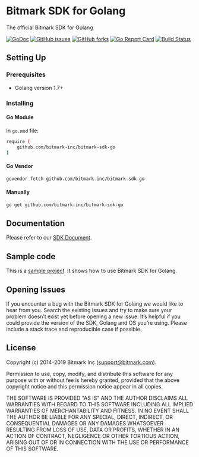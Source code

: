 # Bitmark SDK for Golang
The official Bitmark SDK for Golang

[![GoDoc](https://godoc.org/github.com/bitmark-inc/bitmark-sdk-go/plugins?status.svg)](https://godoc.org/github.com/bitmark-inc/bitmark-sdk-go/)
[![GitHub issues](https://img.shields.io/github/issues/bitmark-inc/bitmark-sdk-go.svg)](https://github.com/bitmark-inc/bitmark-sdk-go/issues)
[![GitHub forks](https://img.shields.io/github/forks/bitmark-inc/bitmark-sdk-go.svg)](https://github.com/bitmark-inc/bitmark-sdk-go/network)
[![Go Report Card](https://goreportcard.com/badge/github.com/bitmark-inc/bitmark-sdk-go)](https://goreportcard.com/report/github.com/bitmark-inc/bitmark-sdk-go)
[![Build Status](https://travis-ci.org/bitmark-inc/bitmark-sdk-go.svg?branch=master)](https://travis-ci.org/bitmark-inc/bitmark-sdk-go)

## Setting Up

### Prerequisites

- Golang version 1.7+

### Installing

#### Go Module

In `go.mod` file:
```sh
require (
	github.com/bitmark-inc/bitmark-sdk-go
)
```

#### Go Vendor
```sh
govendor fetch github.com/bitmark-inc/bitmark-sdk-go
```

#### Manually
```sh
go get github.com/bitmark-inc/bitmark-sdk-go
```

## Documentation

Please refer to our [SDK Document](https://sdk-docs.bitmark.com/).


## Sample code
This is a [sample project](sample/). It shows how to use Bitmark SDK for Golang.

## Opening Issues
If you encounter a bug with the Bitmark SDK for Golang we would like to hear from you. Search the existing issues and try to make sure your problem doesn’t exist yet before opening a new issue. It’s helpful if you could provide the version of the SDK, Golang and OS you’re using. Please include a stack trace and reproducible case if possible.


## License

Copyright (c) 2014-2019 Bitmark Inc (support@bitmark.com).

Permission to use, copy, modify, and distribute this software for any
purpose with or without fee is hereby granted, provided that the above
copyright notice and this permission notice appear in all copies.

THE SOFTWARE IS PROVIDED "AS IS" AND THE AUTHOR DISCLAIMS ALL WARRANTIES
WITH REGARD TO THIS SOFTWARE INCLUDING ALL IMPLIED WARRANTIES OF
MERCHANTABILITY AND FITNESS. IN NO EVENT SHALL THE AUTHOR BE LIABLE FOR
ANY SPECIAL, DIRECT, INDIRECT, OR CONSEQUENTIAL DAMAGES OR ANY DAMAGES
WHATSOEVER RESULTING FROM LOSS OF USE, DATA OR PROFITS, WHETHER IN AN
ACTION OF CONTRACT, NEGLIGENCE OR OTHER TORTIOUS ACTION, ARISING OUT OF
OR IN CONNECTION WITH THE USE OR PERFORMANCE OF THIS SOFTWARE.
